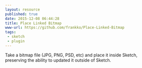 ```yaml
---
layout: resource
published: true
date: 2015-12-08 06:44:28
title: Place Linked Bitmap
www-url: https://github.com/frankko/Place-Linked-Bitmap
tags:
 - sketch
 - plugin
---
```


Take a bitmap file (JPG, PNG, PSD, etc) and place it inside Sketch, preserving the ability to updated it outside of Sketch.
